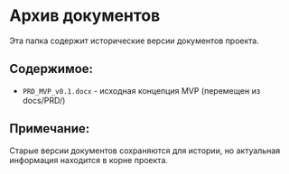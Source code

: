 # Архив документов

Эта папка содержит исторические версии документов проекта.

## Содержимое:
- `PRD_MVP_v0.1.docx` - исходная концепция MVP (перемещен из docs/PRD/)

## Примечание:
Старые версии документов сохраняются для истории, но актуальная информация находится в корне проекта.
